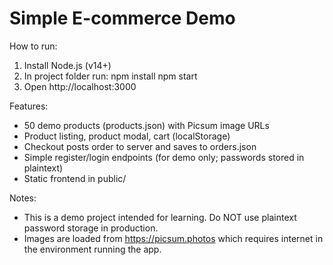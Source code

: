 Simple E-commerce Demo
=================================

How to run:
1. Install Node.js (v14+)
2. In project folder run:
   npm install
   npm start
3. Open http://localhost:3000

Features:
- 50 demo products (products.json) with Picsum image URLs
- Product listing, product modal, cart (localStorage)
- Checkout posts order to server and saves to orders.json
- Simple register/login endpoints (for demo only; passwords stored in plaintext)
- Static frontend in public/

Notes:
- This is a demo project intended for learning. Do NOT use plaintext password storage in production.
- Images are loaded from https://picsum.photos which requires internet in the environment running the app.
